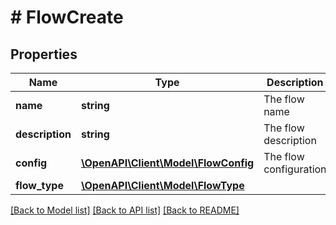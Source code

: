 # # FlowCreate

## Properties

Name | Type | Description | Notes
------------ | ------------- | ------------- | -------------
**name** | **string** | The flow name |
**description** | **string** | The flow description |
**config** | [**\OpenAPI\Client\Model\FlowConfig**](FlowConfig.md) | The flow configuration |
**flow_type** | [**\OpenAPI\Client\Model\FlowType**](FlowType.md) |  | [optional]

[[Back to Model list]](../../README.md#models) [[Back to API list]](../../README.md#endpoints) [[Back to README]](../../README.md)
